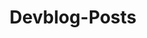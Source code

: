 <div align="center">

# Devblog-Posts

![![](https://cdn.hashnode.com/res/hashnode/image/upload/v1590146505600/QKVP31_SM.png?w=800&h=420&fit=crop&crop=entropy&auto=format&q=60)](https://bolajiayodeji.com)

</div>

